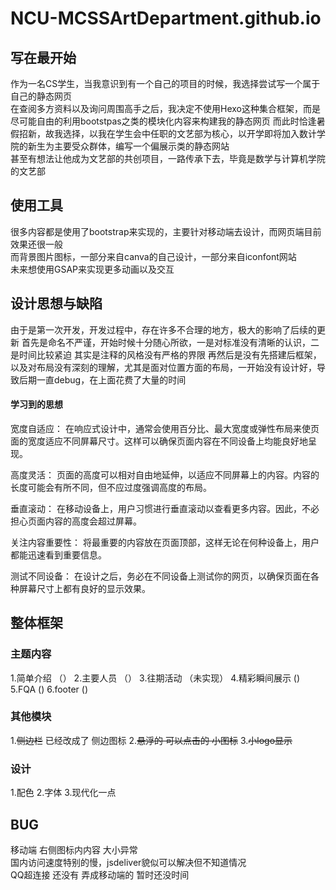 # NCU-MCSSArtDepartment.github.io


## 写在最开始
作为一名CS学生，当我意识到有一个自己的项目的时候，我选择尝试写一个属于自己的静态网页  
在查阅多方资料以及询问周围高手之后，我决定不使用Hexo这种集合框架，而是尽可能自由的利用bootstpas之类的模块化内容来构建我的静态网页
而此时恰逢暑假招新，故我选择，以我在学生会中任职的文艺部为核心，以开学即将加入数计学院的新生为主要受众群体，编写一个偏展示类的静态网站  
甚至有想法让他成为文艺部的共创项目，一路传承下去，毕竟是数学与计算机学院的文艺部

## 使用工具
很多内容都是使用了bootstrap来实现的，主要针对移动端去设计，而网页端目前效果还很一般  
而背景图片图标，一部分来自canva的自己设计，一部分来自iconfont网站  
未来想使用GSAP来实现更多动画以及交互  
## 设计思想与缺陷
由于是第一次开发，开发过程中，存在许多不合理的地方，极大的影响了后续的更新
首先是命名不严谨，开始时候十分随心所欲，一是对标准没有清晰的认识，二是时间比较紧迫
其实是注释的风格没有严格的界限
再然后是没有先搭建后框架，以及对布局没有深刻的理解，尤其是面对位置方面的布局，一开始没有设计好，导致后期一直debug，在上面花费了大量的时间

#### 学习到的思想
宽度自适应： 在响应式设计中，通常会使用百分比、最大宽度或弹性布局来使页面的宽度适应不同屏幕尺寸。这样可以确保页面内容在不同设备上均能良好地呈现。

高度灵活： 页面的高度可以相对自由地延伸，以适应不同屏幕上的内容。内容的长度可能会有所不同，但不应过度强调高度的布局。

垂直滚动： 在移动设备上，用户习惯进行垂直滚动以查看更多内容。因此，不必担心页面内容的高度会超过屏幕。

关注内容重要性： 将最重要的内容放在页面顶部，这样无论在何种设备上，用户都能迅速看到重要信息。

测试不同设备： 在设计之后，务必在不同设备上测试你的网页，以确保页面在各种屏幕尺寸上都有良好的显示效果。

## 整体框架 

### 主题内容
1.简单介绍  （）
2.主要人员 （）
3.往期活动 （未实现）
4.精彩瞬间展示 ()
5.FQA   () 
6.footer  () 

### 其他模块 
1.~~侧边栏~~ 已经改成了 侧边图标
2.~~悬浮的 可以点击的 小图标~~
3.~~小logo显示~~ 

### 设计
1.配色
2.字体
3.现代化一点

## BUG
移动端 右侧图标内内容 大小异常  
国内访问速度特别的慢，jsdeliver貌似可以解决但不知道情况  
QQ超连接 还没有 弄成移动端的 暂时还没时间 

